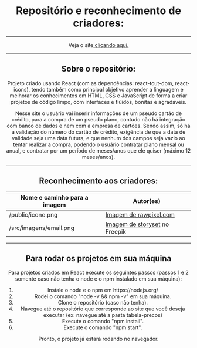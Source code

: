 <div align="center">
  <h1>Repositório e reconhecimento de criadores:</h1>
  <hr>
  <p>Veja o site<a href="https://connect-planos.vercel.app/"> clicando aqui.</a></p>
  <hr>
  <h2>Sobre o repositório:</h2>
  <p>Projeto criado usando React (com as dependências: react-tout-dom, react-icons), tendo também como principal objetivo aprender a linguagem e melhorar os conhecimentos em HTML, CSS e JavaScript de forma a criar projetos de código limpo, com interfaces e flúidos, bonitas e agradáveis.</p>
  <p>Nesse site o usuário vai inserir informações de um pseudo cartão de crédito, para a compra de um pseudo plano, contudo não há integração com banco de dados e nem com a empresa de cartões. Sendo assim, só há a validação do número do cartão de crédito, exigência de que a data de validade seja uma data futura, e que nenhum dos campos seja vazio ao tentar realizar a compra, podendo o usuário contratar plano mensal ou anual, e contratar por um período de meses/anos que ele quiser (máximo 12 meses/anos).</p>
  <hr>
  
  <h2>Reconhecimento aos criadores:</h2>
  
  Nome e caminho para a imagem | Autor(es)
  --- | ---
  /public/icone.png | <a href="https://www.freepik.com/free-vector/illustration-financial-concept_2606581.htm#query=sifr%C3%A3o&position=3&from_view=search&track=sph">Imagem de rawpixel.com</a>
  /src/imagens/email.png | <a href="https://br.freepik.com/vetores-gratis/ilustracao-do-conceito-de-e-mails_7119119.htm#query=email&position=44&from_view=search&track=sph">Imagem de storyset</a> no Freepik

  <hr>
  <h2>Para rodar os projetos em sua máquina</h2>
  <div> 
    <p>Para projetos criados em React execute os seguintes passos (passos 1 e 2 somente caso não tenha o node e o npm instalado em sua máquina):</p>
    <ol>
      <li>Instale o node e o npm em https://nodejs.org/</li>
      <li>Rodei o comando "node -v && npm -v" em sua máquina.</li>
      <li>Clone o repositório (caso não tenha).</li>
      <li>Navegue até o repositório que corresponde ao site que você deseja executar (ex: navegue até a pasta tabela-precos)</li>
      <li>Execute o comando "npm install".</li>
      <li>Execute o comando "npm start".</li>
    </ol>
    <p>Pronto, o projeto já estará rodando no navegador.</p>
  </div>
</div>
